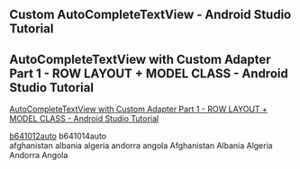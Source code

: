## Custom AutoCompleteTextView - Android Studio Tutorial
## AutoCompleteTextView with Custom Adapter Part 1 - ROW LAYOUT + MODEL CLASS - Android Studio Tutorial
[AutoCompleteTextView with Custom Adapter Part 1 - ROW LAYOUT + MODEL CLASS - Android Studio Tutorial](https://www.youtube.com/watch?v=dz-JbF9B04Y&list=PLrnPJCHvNZuA13xifLjrMytwHDDnkTqUk&index=1)  
  
[b641012auto](b6414code.md)
b641014auto  
afghanistan
albania
algeria
andorra
angola
Afghanistan
Albania
Algeria
Andorra
Angola
